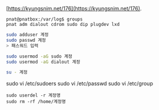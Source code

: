 

[https://kyungsnim.net/176](https://kyungsnim.net/176).

```
pnat@pnatbox:/var/log$ groups
pnat adm dialout cdrom sudo dip plugdev lxd
```

```sh
sudo adduser 계정
sudo passwd 계정
> 패스워드 입력

sudo usermod -aG sudo 계정
sudo usermod -aG dialout 계정

su - 계정
```


sudo vi /etc/sudoers
sudo vi /etc/passwd
sudo vi /etc/group


```
sudo userdel -r 계정명
sudo rm -rf /home/계정명
```


